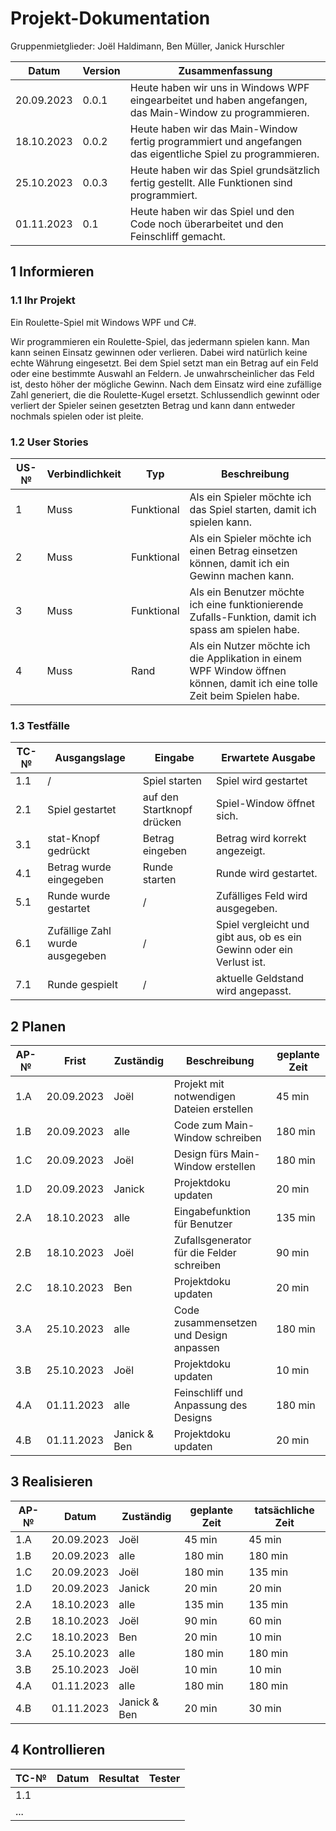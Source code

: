 # Projekt-Dokumentation


Gruppenmietglieder:
Joël Haldimann, 
Ben Müller, 
Janick Hurschler


| Datum | Version | Zusammenfassung                                              |
| ----- | ------- | ------------------------------------------------------------ |
|   20.09.2023    | 0.0.1   | Heute haben wir uns in Windows WPF eingearbeitet und haben angefangen, das Main-Window zu programmieren. |
|    18.10.2023   | 0.0.2    |    Heute haben wir das Main-Window fertig programmiert und angefangen das eigentliche Spiel zu programmieren.      |                                                    |
|    25.10.2023   | 0.0.3   |              Heute haben wir das Spiel grundsätzlich fertig gestellt. Alle Funktionen sind programmiert.|                                                |
|01.11.2023|0.1|Heute haben wir das Spiel und den Code noch überarbeitet und den Feinschliff gemacht.|

## 1 Informieren

### 1.1 Ihr Projekt

Ein Roulette-Spiel mit Windows WPF und C#.

Wir programmieren ein Roulette-Spiel, das jedermann spielen kann. Man kann seinen Einsatz gewinnen oder verlieren. Dabei wird natürlich keine echte Währung eingesetzt. Bei dem Spiel setzt man ein Betrag auf ein Feld oder eine bestimmte Auswahl an Feldern. Je unwahrscheinlicher das Feld ist, desto höher der mögliche Gewinn. Nach dem Einsatz wird eine zufällige Zahl generiert, die die Roulette-Kugel ersetzt. Schlussendlich gewinnt oder verliert der Spieler seinen gesetzten Betrag und kann dann entweder nochmals spielen oder ist pleite.


### 1.2 User Stories

| US-№ | Verbindlichkeit | Typ  | Beschreibung                       |
| ---- | --------------- | ---- | ---------------------------------- |
| 1    |       Muss          |   Funktional   | Als ein Spieler möchte ich das Spiel starten, damit ich spielen kann. |
| 2  |  Muss               |   Funktional   |     Als ein Spieler möchte ich einen Betrag einsetzen können, damit ich ein Gewinn machen kann.                               |
|3|Muss|Funktional|Als ein Benutzer möchte ich eine funktionierende Zufalls-Funktion, damit ich spass am spielen habe.|
|4|Muss|Rand|Als ein Nutzer möchte ich die Applikation in einem WPF Window öffnen können, damit ich eine tolle Zeit beim Spielen habe.|


### 1.3 Testfälle

| TC-№ | Ausgangslage | Eingabe | Erwartete Ausgabe |
| ---- | ------------ | ------- | ----------------- |
| 1.1  |     /         |   Spiel starten     |      Spiel wird gestartet             |
| 2.1  |  Spiel gestartet             |     auf den Startknopf drücken    |   Spiel-Window öffnet sich.                |
| 3.1  |       stat-Knopf gedrückt       |    Betrag eingeben     |         Betrag wird korrekt angezeigt.          |
| 4.1  |       Betrag wurde eingegeben       |    Runde starten     |        Runde wird gestartet.           |
| 5.1  |      Runde wurde gestartet        |    /     |       Zufälliges Feld wird ausgegeben.            |
| 6.1  |       Zufällige Zahl wurde ausgegeben       |    /     |         Spiel vergleicht und gibt aus, ob es ein Gewinn oder ein Verlust ist.          |
| 7.1  |      Runde gespielt        |    /     |         aktuelle Geldstand wird angepasst.          |

## 2 Planen

| AP-№ | Frist | Zuständig | Beschreibung | geplante Zeit |
| ---- | ----- | --------- | ------------ | ------------- |
| 1.A  |  20.09.2023     |    Joël       |      Projekt mit notwendigen Dateien erstellen      |        45 min       |
| 1.B  |   20.09.2023    |    alle      |       Code zum Main-Window schreiben      |     180 min          |
| 1.C | 20.09.2023 | Joël | Design fürs Main-Window erstellen| 180 min |
| 1.D|20.09.2023 | Janick| Projektdoku updaten| 20 min |
|2.A |18.10.2023 |alle |Eingabefunktion für Benutzer |135 min |
|2.B | 18.10.2023|Joël |Zufallsgenerator für die Felder schreiben |90 min |
|2.C | 18.10.2023|Ben |Projektdoku updaten | 20 min|
|3.A |25.10.2023 |alle |Code zusammensetzen und Design anpassen |180 min |
|3.B | 25.10.2023|Joël | Projektdoku updaten|10 min |
| 4.A|01.11.2023 |alle | Feinschliff und Anpassung des Designs|180 min |
|4.B |01.11.2023 | Janick & Ben|Projektdoku updaten |20 min |


## 3 Realisieren

| AP-№ | Datum | Zuständig | geplante Zeit | tatsächliche Zeit |
| ---- | ----- | --------- | ------------- | ----------------- |
| 1.A  |   20.09.2023    |   Joël        |   45 min            |    45 min               |
| 1.B|20.09.2023      |    alle       |       180 min        |      180 min             |
|1.C |20.09.2023 |Joël |180 min | 135 min|
|1.D |20.09.2023 |Janick |20 min |20 min |
|2.A |18.10.2023 |alle |135 min |135 min |
|2.B |18.10.2023 |Joël |90 min |60 min |
|2.C |18.10.2023 |Ben |20 min |10 min |
|3.A |25.10.2023 |alle |180 min | 180 min|
|3.B | 25.10.2023|Joël |10 min |10 min|
|4.A |01.11.2023 |alle |180 min | 180 min|
|4.B |01.11.2023 |Janick & Ben|20 min |30 min |

## 4 Kontrollieren

| TC-№ | Datum | Resultat | Tester |
| ---- | ----- | -------- | ------ |
| 1.1  |       |          |        |
| ...  |       |          |        |
